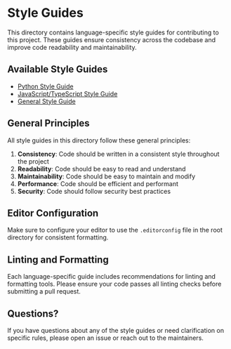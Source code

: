 # Style Guides

This directory contains language-specific style guides for contributing to this project. These guides ensure consistency across the codebase and improve code readability and maintainability.

## Available Style Guides

- [Python Style Guide](python.md)
- [JavaScript/TypeScript Style Guide](javascript.md)
- [General Style Guide](general.md)

## General Principles

All style guides in this directory follow these general principles:

1. **Consistency**: Code should be written in a consistent style throughout the project
2. **Readability**: Code should be easy to read and understand
3. **Maintainability**: Code should be easy to maintain and modify
4. **Performance**: Code should be efficient and performant
5. **Security**: Code should follow security best practices

## Editor Configuration

Make sure to configure your editor to use the `.editorconfig` file in the root directory for consistent formatting.

## Linting and Formatting

Each language-specific guide includes recommendations for linting and formatting tools. Please ensure your code passes all linting checks before submitting a pull request.

## Questions?

If you have questions about any of the style guides or need clarification on specific rules, please open an issue or reach out to the maintainers.
